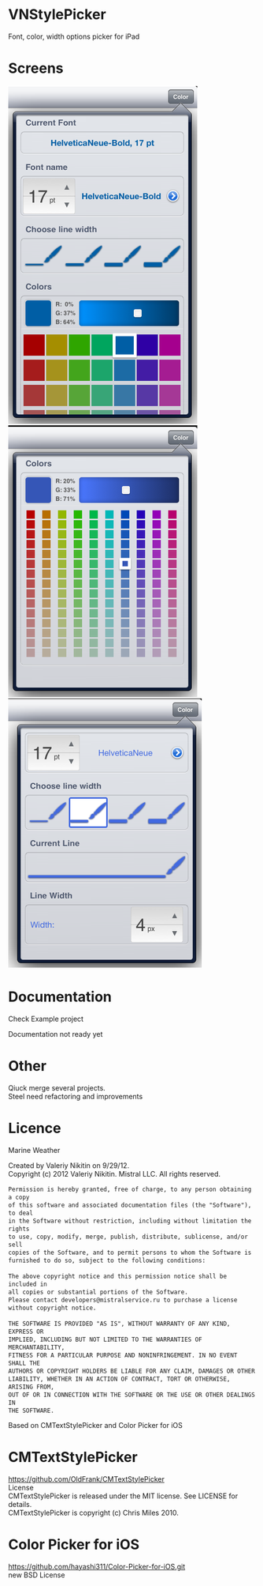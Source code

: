 VNStylePicker
=============
Font, color, width options picker for iPad

Screens  
============
![Example1](https://github.com/VNikitin/VNStylePicker/raw/master/screens/screen1.png "Example1")   
![Example2](https://github.com/VNikitin/VNStylePicker/raw/master/screens/screen2.png "Example2")   
![Example3](https://github.com/VNikitin/VNStylePicker/raw/master/screens/screen3.png "Example2")   

Documentation  
============
Check Example project

Documentation not ready yet

Other  
============
  
  Qiuck merge several projects.   
  Steel need refactoring and improvements   
  
  

Licence  
============
  Marine Weather  
  
  Created by Valeriy Nikitin on 9/29/12.  
  Copyright (c) 2012 Valeriy Nikitin. Mistral LLC. All rights reserved.  
  
    Permission is hereby granted, free of charge, to any person obtaining a copy  
    of this software and associated documentation files (the "Software"), to deal  
    in the Software without restriction, including without limitation the rights  
    to use, copy, modify, merge, publish, distribute, sublicense, and/or sell  
    copies of the Software, and to permit persons to whom the Software is  
    furnished to do so, subject to the following conditions:  
  
    The above copyright notice and this permission notice shall be included in  
    all copies or substantial portions of the Software.  
    Please contact developers@mistralservice.ru to purchase a license without copyright notice.

    THE SOFTWARE IS PROVIDED "AS IS", WITHOUT WARRANTY OF ANY KIND, EXPRESS OR
    IMPLIED, INCLUDING BUT NOT LIMITED TO THE WARRANTIES OF MERCHANTABILITY,
    FITNESS FOR A PARTICULAR PURPOSE AND NONINFRINGEMENT. IN NO EVENT SHALL THE
    AUTHORS OR COPYRIGHT HOLDERS BE LIABLE FOR ANY CLAIM, DAMAGES OR OTHER
    LIABILITY, WHETHER IN AN ACTION OF CONTRACT, TORT OR OTHERWISE, ARISING FROM,
    OUT OF OR IN CONNECTION WITH THE SOFTWARE OR THE USE OR OTHER DEALINGS IN
    THE SOFTWARE.



Based on CMTextStylePicker and Color Picker for iOS

CMTextStylePicker
==================
https://github.com/OldFrank/CMTextStylePicker  
License  
CMTextStylePicker is released under the MIT license. See LICENSE for details.  
CMTextStylePicker is copyright (c) Chris Miles 2010.  


Color Picker for iOS  
==================
https://github.com/hayashi311/Color-Picker-for-iOS.git  
new BSD License  

